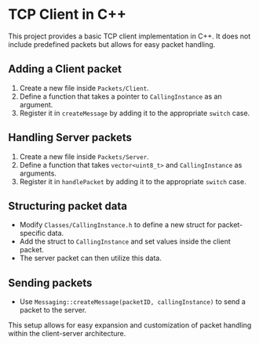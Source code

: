# TCP Client in C++

This project provides a basic TCP client implementation in C++. It does not include predefined packets but allows for easy packet handling.

## Adding a Client packet
1. Create a new file inside `Packets/Client`.
2. Define a function that takes a pointer to `CallingInstance` as an argument.
3. Register it in `createMessage` by adding it to the appropriate `switch` case.

## Handling Server packets
1. Create a new file inside `Packets/Server`.
2. Define a function that takes `vector<uint8_t>` and `CallingInstance` as arguments.
3. Register it in `handlePacket` by adding it to the appropriate `switch` case.

## Structuring packet data
- Modify `Classes/CallingInstance.h` to define a new struct for packet-specific data.
- Add the struct to `CallingInstance` and set values inside the client packet.
- The server packet can then utilize this data.

## Sending packets
- Use `Messaging::createMessage(packetID, callingInstance)` to send a packet to the server.

This setup allows for easy expansion and customization of packet handling within the client-server architecture.
